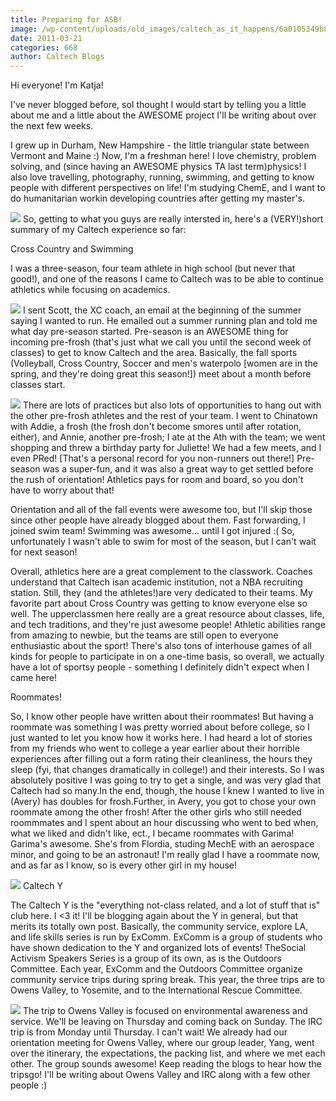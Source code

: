 ```yaml
---
title: Preparing for ASB!
image: /wp-content/uploads/old_images/caltech_as_it_happens/6a0105349b8251970b014e5fe9b7e1970c.jpg
date: 2011-03-21
categories: 668
author: Caltech Blogs
---
```



Hi everyone! I'm Katja!

I've never blogged before, soI thought I would start by telling you a little about me and a little about the AWESOME project I'll be writing about over the next few weeks.

I grew up in Durham, New Hampshire - the little triangular state between Vermont and Maine :) Now, I'm a freshman here! I love chemistry, problem solving, and (since having an AWESOME physics TA last term)physics! I also love travelling, photography, running, swimming, and getting to know people with different perspectives on life! I'm studying ChemE, and I want to do humanitarian workin developing countries after getting my master's.


![](/old_images/caltech_as_it_happens/6a0105349b8251970b014e86c45e5d970d.jpg)
So, getting to what you guys are really intersted in, here's a (VERY!)short summary of my Caltech experience so far:

Cross Country and Swimming

I was a three-season, four team athlete in high school (but never that good!), and one of the reasons I came to Caltech was to be able to continue athletics while focusing on academics.


![](/old_images/caltech_as_it_happens/6a0105349b8251970b014e5fe9cc07970c.jpg)
I sent Scott, the XC coach, an email at the beginning of the summer saying I wanted to run. He emailed out a summer running plan and told me what day pre-season started. Pre-season is an AWESOME thing for incoming pre-frosh (that's just what we call you until the second week of classes) to get to know Caltech and the area. Basically, the fall sports (Volleyball, Cross Country, Soccer and men's waterpolo [women are in the spring, and they're doing great this season!]) meet about a month before classes start.


![](/old_images/caltech_as_it_happens/6a0105349b8251970b0147e34489ef970b.jpg)
There are lots of practices but also lots of opportunities to hang out with the other pre-frosh athletes and the rest of your team. I went to Chinatown with Addie, a frosh (the frosh don't become smores until after rotation, either), and Annie, another pre-frosh; I ate at the Ath with the team; we went shopping and threw a birthday party for Juliette! We had a few meets, and I even PRed! [That's a personal record for you non-runners out there!] Pre-season was a super-fun, and it was also a great way to get settled before the rush of orientation! Athletics pays for room and board, so you don't have to worry about that!

Orientation and all of the fall events were awesome too, but I'll skip those since other people have already blogged about them. Fast forwarding, I joined swim team! Swimming was awesome... until I got injured :( So, unfortunately I wasn't able to swim for most of the season, but I can't wait for next season!

Overall, athletics here are a great complement to the classwork. Coaches understand that Caltech isan academic institution, not a NBA recruiting station. Still, they (and the athletes!)are very dedicated to their teams. My favorite part about Cross Country was getting to know everyone else so well. The upperclassmen here really are a great resource about classes, life, and tech traditions, and they're just awesome people! Athletic abilities range from amazing to newbie, but the teams are still open to everyone enthusiastic about the sport! There's also tons of interhouse games of all kinds for people to participate in on a one-time basis, so overall, we actually have a lot of sportsy people - something I definitely didn't expect when I came here!

Roommates!

So, I know other people have written about their roommates! But having a roommate was something I was pretty worried about before college, so I just wanted to let you know how it works here. I had heard a lot of stories from my friends who went to college a year earlier about their horrible experiences after filling out a form rating their cleanliness, the hours they sleep (fyi, that changes dramatically in college!) and their interests. So I was absolutely positive I was going to try to get a single, and was very glad that Caltech had so many.In the end, though, the house I knew I wanted to live in (Avery) has doubles for frosh.Further, in Avery, you got to chose your own roommate among the other frosh! After the other girls who still needed roommmates and I spent about an hour discussing who went to bed when, what we liked and didn't like, ect., I became roommates with Garima! Garima's awesome. She's from Flordia, studing MechE with an aerospace minor, and going to be an astronaut! I'm really glad I have a roommate now, and as far as I know, so is every other girl in my house!

![](/old_images/caltech_as_it_happens/6a0105349b8251970b014e5fe9d7a1970c.jpg)
Caltech Y

The Caltech Y is the "everything not-class related, and a lot of stuff that is" club here. I &lt;3 it! I'll be blogging again about the Y in general, but that merits its totally own post. Basically, the community service, explore LA, and life skills series is run by ExComm. ExComm is a group of students who have shown dedication to the Y and organized lots of events! TheSocial Activism Speakers Series is a group of its own, as is the Outdoors Committee. Each year, ExComm and the Outdoors Committee organize community service trips during spring break. This year, the three trips are to Owens Valley, to Yosemite, and to the International Rescue Committee.


![](/old_images/caltech_as_it_happens/6a0105349b8251970b014e5fe9da4d970c.jpg)
The trip to Owens Valley is focused on environmental awareness and service. We'll be leaving on Thursday and coming back on Sunday. The IRC trip is from Monday until Thursday. I can't wait! We already had our orientation meeting for Owens Valley, where our group leader, Yang, went over the itinerary, the expectations, the packing list, and where we met each other. The group sounds awesome! Keep reading the blogs to hear how the tripsgo! I'll be writing about Owens Valley and IRC along with a few other people :)

